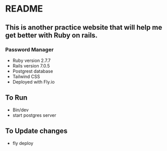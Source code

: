 # README

## This is another practice website that will help me get better with Ruby on rails.

### Password Manager

- Ruby version 2.7.7
- Rails version 7.0.5
- Postgrest database
- Tailwind CSS
- Deployed with Fly.io


## To Run
- Bin/dev 
- start postgres server

## To Update changes
- fly deploy